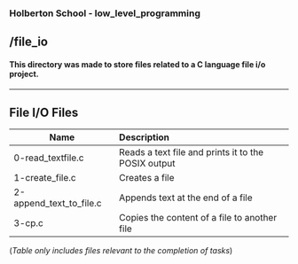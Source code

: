 ### Holberton School - low_level_programming 
## /file_io
#### This directory was made to store files related to a C language file i/o project.
----------------------------------------------------------------------------------------------------------------
## File I/O Files
| Name          | Description   |
| ------------- |:--------------|
| 0-read_textfile.c|Reads a text file and prints it to the POSIX output|
| 1-create_file.c|Creates a file|
| 2-append_text_to_file.c|Appends text at the end of a file|
| 3-cp.c|Copies the content of a file to another file|

(*Table only includes files relevant to the completion of tasks*)

